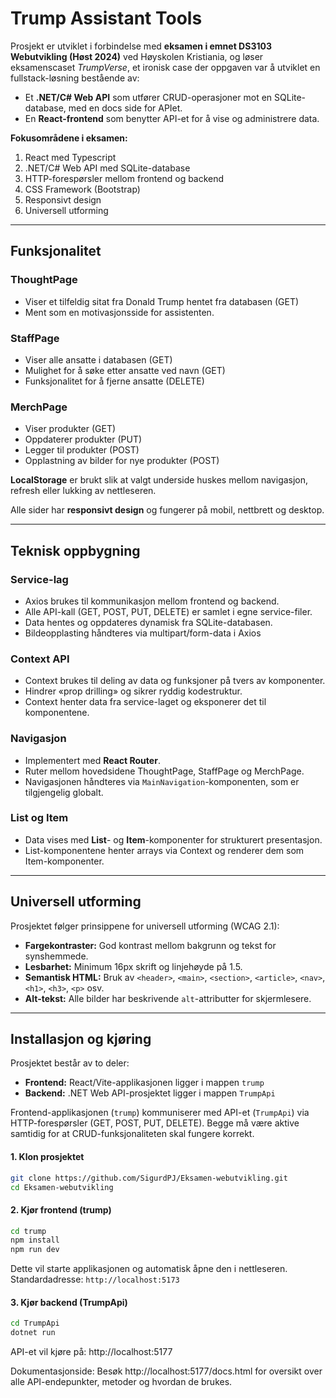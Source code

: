 

# Trump Assistant Tools

Prosjekt er utviklet i forbindelse med **eksamen i emnet DS3103 Webutvikling (Høst 2024)** ved Høyskolen Kristiania, og løser eksamenscaset *TrumpVerse*, et ironisk case der oppgaven var å utviklet en fullstack-løsning bestående av:

* Et **.NET/C# Web API** som utfører CRUD-operasjoner mot en SQLite-database, med en docs side for APIet.
* En **React-frontend** som benytter API-et for å vise og administrere data.

**Fokusområdene i eksamen:**

1. React med Typescript
2. .NET/C# Web API med SQLite-database
3. HTTP-forespørsler mellom frontend og backend
4. CSS Framework (Bootstrap)
5. Responsivt design
6. Universell utforming

---

## Funksjonalitet

### ThoughtPage

* Viser et tilfeldig sitat fra Donald Trump hentet fra databasen (GET)
* Ment som en motivasjonsside for assistenten.

### StaffPage

* Viser alle ansatte i databasen (GET)
* Mulighet for å søke etter ansatte ved navn (GET)
* Funksjonalitet for å fjerne ansatte (DELETE)

### MerchPage

- Viser produkter (GET)
- Oppdaterer produkter (PUT)
- Legger til produkter (POST)
- Opplastning av bilder for nye produkter (POST)
  

**LocalStorage** er brukt slik at valgt underside huskes mellom navigasjon, refresh eller lukking av nettleseren.

Alle sider har **responsivt design** og fungerer på mobil, nettbrett og desktop.

---

## Teknisk oppbygning

### Service-lag

* Axios brukes til kommunikasjon mellom frontend og backend.
* Alle API-kall (GET, POST, PUT, DELETE) er samlet i egne service-filer.
* Data hentes og oppdateres dynamisk fra SQLite-databasen.
* Bildeopplasting håndteres via multipart/form-data i Axios

### Context API

* Context brukes til deling av data og funksjoner på tvers av komponenter.
* Hindrer «prop drilling» og sikrer ryddig kodestruktur.
* Context henter data fra service-laget og eksponerer det til komponentene.

### Navigasjon

* Implementert med **React Router**.
* Ruter mellom hovedsidene ThoughtPage, StaffPage og MerchPage.
* Navigasjonen håndteres via `MainNavigation`-komponenten, som er tilgjengelig globalt.

### List og Item

* Data vises med **List**- og **Item**-komponenter for strukturert presentasjon.
* List-komponentene henter arrays via Context og renderer dem som Item-komponenter.

---

## Universell utforming

Prosjektet følger prinsippene for universell utforming (WCAG 2.1):

* **Fargekontraster:** God kontrast mellom bakgrunn og tekst for synshemmede.
* **Lesbarhet:** Minimum 16px skrift og linjehøyde på 1.5.
* **Semantisk HTML:** Bruk av `<header>`, `<main>`, `<section>`, `<article>`, `<nav>`, `<h1>`, `<h3>`, `<p>` osv.
* **Alt-tekst:** Alle bilder har beskrivende `alt`-attributter for skjermlesere.

---

## Installasjon og kjøring

Prosjektet består av to deler:

* **Frontend:** React/Vite-applikasjonen ligger i mappen `trump`
* **Backend:** .NET Web API-prosjektet ligger i mappen `TrumpApi`

Frontend-applikasjonen (`trump`) kommuniserer med API-et (`TrumpApi`) via HTTP-forespørsler (GET, POST, PUT, DELETE).
Begge må være aktive samtidig for at CRUD-funksjonaliteten skal fungere korrekt.


#### 1. Klon prosjektet

```bash
git clone https://github.com/SigurdPJ/Eksamen-webutvikling.git
cd Eksamen-webutvikling
```


#### 2. Kjør frontend (trump)

```bash
cd trump
npm install
npm run dev
```

Dette vil starte applikasjonen og automatisk åpne den i nettleseren.
Standardadresse: `http://localhost:5173`


#### 3. Kjør backend (TrumpApi)

```bash
cd TrumpApi
dotnet run
```

API-et vil kjøre på: http://localhost:5177

Dokumentasjonside: Besøk http://localhost:5177/docs.html for oversikt over alle API-endepunkter, metoder og hvordan de brukes.


